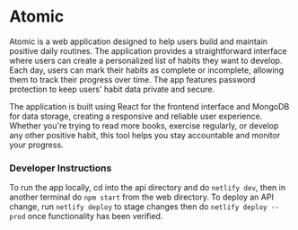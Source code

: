 # Atomic

Atomic is a web application designed to help users build and maintain positive daily routines. The application provides a straightforward interface where users can create a personalized list of habits they want to develop. Each day, users can mark their habits as complete or incomplete, allowing them to track their progress over time. The app features password protection to keep users' habit data private and secure.

The application is built using React for the frontend interface and MongoDB for data storage, creating a responsive and reliable user experience. Whether you're trying to read more books, exercise regularly, or develop any other positive habit, this tool helps you stay accountable and monitor your progress.

### Developer Instructions
To run the app locally, cd into the api directory and do `netlify dev`, then in another terminal do `npm start` from the web directory. To deploy an API change, run `netlify deploy` to stage changes then do `netlify deploy --prod` once functionality has been verified.
